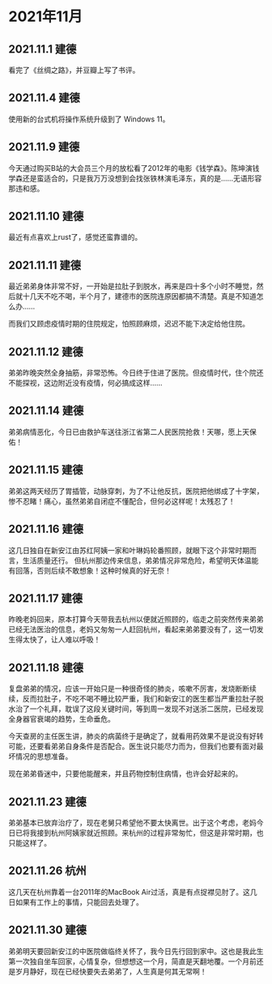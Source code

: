 # 2021年11月

## 2021.11.1 建德

看完了《丝绸之路》，并豆瓣上写了书评。

## 2021.11.4 建德

使用新的台式机将操作系统升级到了 Windows 11。

## 2021.11.9 建德

今天通过购买B站的大会员三个月的放松看了2012年的电影《钱学森》。陈坤演钱学森还是蛮适合的，只是我万万没想到会找张铁林演毛泽东，真的是……无语形容那违和感。

## 2021.11.10 建德

最近有点喜欢上rust了，感觉还蛮靠谱的。

## 2021.11.11 建德

最近弟弟身体非常不好，一开始是拉肚子到脱水，再来是四十多个小时不睡觉，然后就十几天不吃不喝，半个月了，建德市的医院连原因都搞不清楚。真是不知道怎么办……

而我们又顾虑疫情时期的住院规定，怕照顾麻烦，迟迟不能下决定给他住院。

## 2021.11.12 建德

弟弟昨晚突然全身抽筋，非常恐怖。今日终于住进了医院。但疫情时代，住个院还不能探视，这边附近没有疫情，何必搞成这样……

## 2021.11.14 建德

弟弟病情恶化，今日已由救护车送往浙江省第二人民医院抢救！天哪，愿上天保佑！

## 2021.11.15 建德

弟弟这两天经历了胃插管，动脉穿刺，为了不让他反抗，医院把他绑成了十字架，惨不忍睹！痛心，虽然弟弟自闭症不懂配合，但何必这样呢！太残忍了！

## 2021.11.16 建德

这几日独自在新安江由苏红阿姨一家和叶琳妈轮番照顾，就眼下这个非常时期而言，生活质量还行。
但杭州那边传来信息，弟弟情况非常危险，希望明天体温能有回落，否则后续不敢想象！这种时候真的好无奈！

## 2021.11.17 建德

昨晚老妈回来，原本打算今天带我去杭州以便就近照顾的，临走之前突然传来弟弟已经无法医治的信息，老妈又匆匆一人赶回杭州，看起来弟弟要没有了，这一切发生得太快了，让人难以呼吸！

## 2021.11.18 建德

复盘弟弟的情况，应该一开始只是一种很奇怪的肺炎，咳嗽不厉害，发烧断断续续，反而拉肚子，不吃不喝不睡比较严重，我们和新安江的医生都当严重拉肚子脱水治了一个礼拜，耽误了这段关键时间，等到周一发现不对送浙二医院，已经发现全身器官衰竭的趋势，生命垂危。

今天查房的主任医生讲，肺炎的病菌终于是确定了，就看用药效果不是说没有好转可能，还要看弟弟自身条件是否配合。医生说只能尽力而为，但我们也要有面对最坏情况的思想准备。

现在弟弟昏迷中，只要他能醒来，并且药物控制住病情，也许会好起来的。

## 2021.11.23 建德

弟弟基本已放弃治疗了，现在老舅只希望他不要太快离世。出于这个考虑，老妈今日已将我接到杭州阿姨家就近照顾。来杭州的过程非常匆忙，但这是非常时期，也只能这样了。

## 2021.11.26 杭州

这几天在杭州靠着一台2011年的MacBook Air过活，真是有点捉襟见肘了。这几日如果有工作上的事情，只能回去处理了。

## 2021.11.30 建德

弟弟明天要回新安江的中医院做临终关怀了，我今日先行回到家中。这也是我此生第一次独自坐车回家，心情复杂，但想想这一个月，简直是天翻地覆。一个月前还是岁月静好，现在已经快要失去弟弟了，人生真是何其无常啊！
